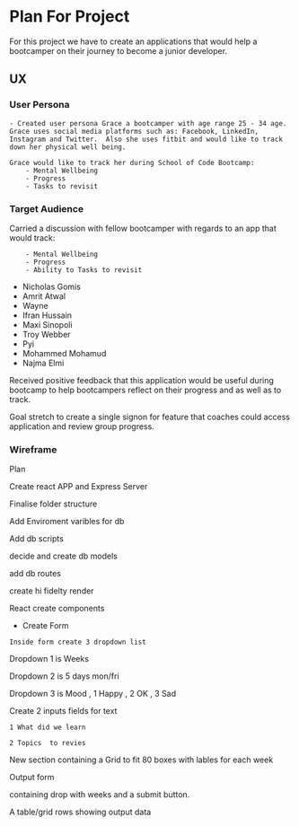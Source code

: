 # Plan For Project

For this project we have to create an applications that would help a bootcamper on their journey to become a junior developer.

## UX

### User Persona

```
- Created user persona Grace a bootcamper with age range 25 - 34 age.  Grace uses social media platforms such as: Facebook, LinkedIn, Instagram and Twitter.  Also she uses fitbit and would like to track down her physical well being.

Grace would like to track her during School of Code Bootcamp:
    - Mental Wellbeing
    - Progress
    - Tasks to revisit
```

### Target Audience

Carried a discussion with fellow bootcamper with regards to an app that would track:

```
    - Mental Wellbeing
    - Progress
    - Ability to Tasks to revisit
```

- Nicholas Gomis
- Amrit Atwal
- Wayne
- Ifran Hussain
- Maxi Sinopoli
- Troy Webber
- Pyi
- Mohammed Mohamud
- Najma Elmi

Received positive feedback that this application would be useful during bootcamp to help bootcampers reflect on their progress and as well as to track.

Goal stretch to create a single signon for feature that coaches could access application and review group progress.

### Wireframe

Plan

Create react APP and Express Server

Finalise folder structure

Add Enviroment varibles for db

Add db scripts

decide and create db models

add db routes

create hi fidelty render 

React create components

* Create Form

```
Inside form create 3 dropdown list
```


Dropdown 1 is Weeks

Dropdown 2 is  5  days mon/fri

Dropdown 3 is Mood , 1 Happy , 2 OK , 3 Sad


Create 2 inputs fields for text

```
1 What did we learn
```


```
2 Topics  to revies
```



New section containing  a Grid to fit 80 boxes with lables for each week


Output form 

containing  drop with weeks and a  submit button.

A table/grid rows showing output data
